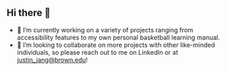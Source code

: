 ## Hi there 👋

- 🔭 I’m currently working on a variety of projects ranging from accessibility features to my own personal basketball learning manual. 
- 👯 I’m looking to collaborate on more projects with other like-minded individuals, so please reach out to me on LinkedIn or at justin_jang@brown.edu!

<!--
**jjang721/jjang721** is a ✨ _special_ ✨ repository because its `README.md` (this file) appears on your GitHub profile.

Here are some ideas to get you started:

- 🔭 I’m currently working on ...
- 🌱 I’m currently learning ...
- 👯 I’m looking to collaborate on ...
- 🤔 I’m looking for help with ...
- 💬 Ask me about ...
- 📫 How to reach me: ...
- 😄 Pronouns: ...
- ⚡ Fun fact: ...
-->
